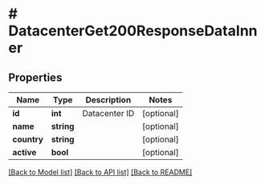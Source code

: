 # # DatacenterGet200ResponseDataInner

## Properties

Name | Type | Description | Notes
------------ | ------------- | ------------- | -------------
**id** | **int** | Datacenter ID | [optional]
**name** | **string** |  | [optional]
**country** | **string** |  | [optional]
**active** | **bool** |  | [optional]

[[Back to Model list]](../../README.md#models) [[Back to API list]](../../README.md#endpoints) [[Back to README]](../../README.md)
